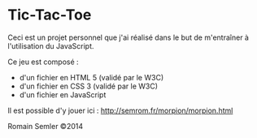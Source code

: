 Tic-Tac-Toe
=================

Ceci est un projet personnel que j'ai réalisé dans le but de m'entraîner à l'utilisation du JavaScript.

Ce jeu est composé :
- d'un fichier en HTML 5 (validé par le W3C)
- d'un fichier en CSS 3 (validé par le W3C)
- d'un fichier en JavaScript

Il est possible d'y jouer ici :
http://semrom.fr/morpion/morpion.html

Romain Semler ©2014
